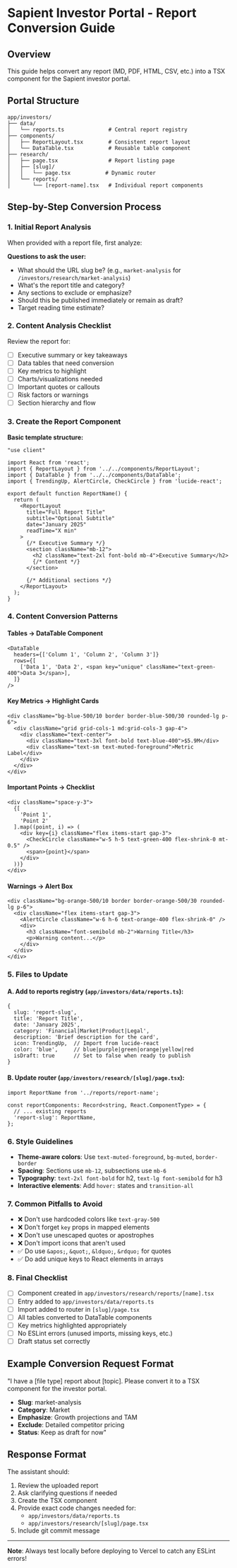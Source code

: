 # Sapient Investor Portal - Report Conversion Guide

## Overview
This guide helps convert any report (MD, PDF, HTML, CSV, etc.) into a TSX component for the Sapient investor portal.

## Portal Structure
```
app/investors/
├── data/
│   └── reports.ts              # Central report registry
├── components/
│   ├── ReportLayout.tsx        # Consistent report layout
│   └── DataTable.tsx           # Reusable table component
├── research/
│   ├── page.tsx                # Report listing page
│   ├── [slug]/
│   │   └── page.tsx           # Dynamic router
│   └── reports/
│       └── [report-name].tsx   # Individual report components
```

## Step-by-Step Conversion Process

### 1. Initial Report Analysis
When provided with a report file, first analyze:

**Questions to ask the user:**
- What should the URL slug be? (e.g., `market-analysis` for `/investors/research/market-analysis`)
- What's the report title and category?
- Any sections to exclude or emphasize?
- Should this be published immediately or remain as draft?
- Target reading time estimate?

### 2. Content Analysis Checklist
Review the report for:
- [ ] Executive summary or key takeaways
- [ ] Data tables that need conversion
- [ ] Key metrics to highlight
- [ ] Charts/visualizations needed
- [ ] Important quotes or callouts
- [ ] Risk factors or warnings
- [ ] Section hierarchy and flow

### 3. Create the Report Component

**Basic template structure:**
```tsx
"use client"

import React from 'react';
import { ReportLayout } from '../../components/ReportLayout';
import { DataTable } from '../../components/DataTable';
import { TrendingUp, AlertCircle, CheckCircle } from 'lucide-react';

export default function ReportName() {
  return (
    <ReportLayout
      title="Full Report Title"
      subtitle="Optional Subtitle"
      date="January 2025"
      readTime="X min"
    >
      {/* Executive Summary */}
      <section className="mb-12">
        <h2 className="text-2xl font-bold mb-4">Executive Summary</h2>
        {/* Content */}
      </section>

      {/* Additional sections */}
    </ReportLayout>
  );
}
```

### 4. Content Conversion Patterns

#### Tables → DataTable Component
```tsx
<DataTable
  headers={['Column 1', 'Column 2', 'Column 3']}
  rows={[
    ['Data 1', 'Data 2', <span key="unique" className="text-green-400">Data 3</span>],
  ]}
/>
```

#### Key Metrics → Highlight Cards
```tsx
<div className="bg-blue-500/10 border border-blue-500/30 rounded-lg p-6">
  <div className="grid grid-cols-1 md:grid-cols-3 gap-4">
    <div className="text-center">
      <div className="text-3xl font-bold text-blue-400">$5.9M</div>
      <div className="text-sm text-muted-foreground">Metric Label</div>
    </div>
  </div>
</div>
```

#### Important Points → Checklist
```tsx
<div className="space-y-3">
  {[
    'Point 1',
    'Point 2'
  ].map((point, i) => (
    <div key={i} className="flex items-start gap-3">
      <CheckCircle className="w-5 h-5 text-green-400 flex-shrink-0 mt-0.5" />
      <span>{point}</span>
    </div>
  ))}
</div>
```

#### Warnings → Alert Box
```tsx
<div className="bg-orange-500/10 border border-orange-500/30 rounded-lg p-6">
  <div className="flex items-start gap-3">
    <AlertCircle className="w-6 h-6 text-orange-400 flex-shrink-0" />
    <div>
      <h3 className="font-semibold mb-2">Warning Title</h3>
      <p>Warning content...</p>
    </div>
  </div>
</div>
```

### 5. Files to Update

#### A. Add to reports registry (`app/investors/data/reports.ts`):
```tsx
{
  slug: 'report-slug',
  title: 'Report Title',
  date: 'January 2025',
  category: 'Financial|Market|Product|Legal',
  description: 'Brief description for the card',
  icon: TrendingUp,  // Import from lucide-react
  color: 'blue',     // blue|purple|green|orange|yellow|red
  isDraft: true      // Set to false when ready to publish
}
```

#### B. Update router (`app/investors/research/[slug]/page.tsx`):
```tsx
import ReportName from '../reports/report-name';

const reportComponents: Record<string, React.ComponentType> = {
  // ... existing reports
  'report-slug': ReportName,
};
```

### 6. Style Guidelines
- **Theme-aware colors**: Use `text-muted-foreground`, `bg-muted`, `border-border`
- **Spacing**: Sections use `mb-12`, subsections use `mb-6`
- **Typography**: `text-2xl font-bold` for h2, `text-lg font-semibold` for h3
- **Interactive elements**: Add `hover:` states and `transition-all`

### 7. Common Pitfalls to Avoid
- ❌ Don't use hardcoded colors like `text-gray-500`
- ❌ Don't forget `key` props in mapped elements
- ❌ Don't use unescaped quotes or apostrophes
- ❌ Don't import icons that aren't used
- ✅ Do use `&apos;`, `&quot;`, `&ldquo;`, `&rdquo;` for quotes
- ✅ Do add unique keys to React elements in arrays

### 8. Final Checklist
- [ ] Component created in `app/investors/research/reports/[name].tsx`
- [ ] Entry added to `app/investors/data/reports.ts`
- [ ] Import added to router in `[slug]/page.tsx`
- [ ] All tables converted to DataTable components
- [ ] Key metrics highlighted appropriately
- [ ] No ESLint errors (unused imports, missing keys, etc.)
- [ ] Draft status set correctly

## Example Conversion Request Format

"I have a [file type] report about [topic]. Please convert it to a TSX component for the investor portal.

- **Slug**: market-analysis
- **Category**: Market
- **Emphasize**: Growth projections and TAM
- **Exclude**: Detailed competitor pricing
- **Status**: Keep as draft for now"

## Response Format

The assistant should:
1. Review the uploaded report
2. Ask clarifying questions if needed
3. Create the TSX component
4. Provide exact code changes needed for:
   - `app/investors/data/reports.ts`
   - `app/investors/research/[slug]/page.tsx`
5. Include git commit message

---

**Note**: Always test locally before deploying to Vercel to catch any ESLint errors!